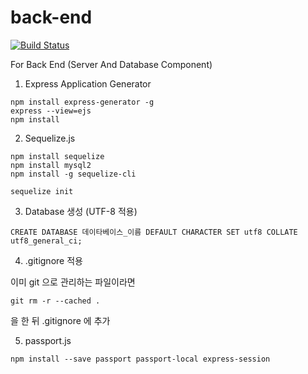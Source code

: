 # back-end
[![Build Status](http://54.180.144.146:8080/buildStatus/icon?job=kn-trip-back-end)](http://54.180.144.146:8080/job/kn-trip-back-end/)

For Back End (Server And Database Component)

1. Express Application Generator
```shell script
npm install express-generator -g
express --view=ejs
npm install
```

2. Sequelize.js
```shell script
npm install sequelize
npm install mysql2
npm install -g sequelize-cli

sequelize init
```

3. Database 생성 (UTF-8 적용)
```
CREATE DATABASE 데이타베이스_이름 DEFAULT CHARACTER SET utf8 COLLATE utf8_general_ci;
```

4. .gitignore 적용

이미 git 으로 관리하는 파일이라면
```shell script
git rm -r --cached .
```
을 한 뒤 .gitignore 에 추가

5. passport.js
```shell script
npm install --save passport passport-local express-session
```